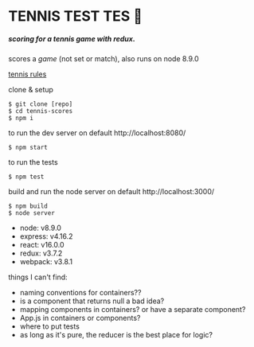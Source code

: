 # TENNIS TEST TES :palm_tree:
##### scoring for a tennis game with redux.

scores a *game* (not set or match), also runs on node 8.9.0

[tennis rules][1]


clone & setup
```
$ git clone [repo]
$ cd tennis-scores
$ npm i
```

to run the dev server on default http://localhost:8080/
```
$ npm start
```

to run the tests
```
$ npm test
```

build and run the node server on default http://localhost:3000/
```
$ npm build
$ node server
```



- node: v8.9.0
- express: v4.16.2  
- react: v16.0.0  
- redux: v3.7.2  
- webpack: v3.8.1  

things I can't find:
- naming conventions for containers??
- is a component that returns null a bad idea?
- mapping components in containers? or have a separate component?
- App.js in containers or components?
- where to put tests
- as long as it's pure, the reducer is the best place for logic?


[1]: https://www.thoughtco.com/simple-introduction-to-tennis-scoring-for-beginners-3207375
